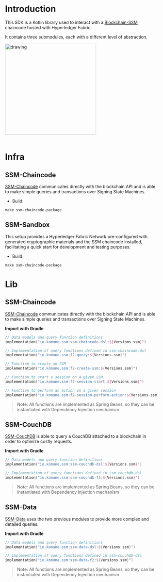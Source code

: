 # Introduction

This SDK is a Kotlin library used to interact with a [Blockchain-SSM](https://github.com/civis-blockchain/blockchain-ssm) chaincode hosted with Hyperledger Fabric.

It contains three submodules, each with a different level of abstraction.  

<img src="https://docs.smartb.city/s3/docs/ssm/diagrams/architecture.png" alt="drawing" width="300"/>
<br /><br />

# Infra

## SSM-Chaincode

[SSM-Chaincode](/docs/chaincode-dsl-signing-state-machine--page) communicates directly with the blockchain API and is able to make simple queries and transactions over Signing State Machines.

* Build
```
make ssm-chaincode-package
```

## SSM-Sandbox

This setup provides a Hyperledger Fabric Network pre-configured with generated cryptographic materials
and the SSM chaincode installed, facilitating a quick start for development and testing purposes.

* Build
```
make ssm-chaincode-package
```

# Lib 

## SSM-Chaincode
[SSM-Chaincode](/docs/chaincode-dsl-signing-state-machine--page) communicates directly with the blockchain API and is able to make simple queries and transactions over Signing State Machines.

**Import with Gradle**
```kotlin
// Data models and query function definitions
implementation("io.komune.ssm:ssm-chaincode-dsl:${Versions.ssm}")

// Implementation of query functions defined in ssm-chaincode-dsl
implementation("io.komune.ssm:f2-query:${Versions.ssm}")

// Function to create an SSM
implementation("io.komune.ssm:f2-create-ssm:${Versions.ssm}")

// Function to start a session on a given SSM
implementation("io.komune.ssm:f2-session-start:${Versions.ssm}")

// Function to perform an action on a given session
implementation("io.komune.ssm:f2-session-perform-action:${Versions.ssm}")
```
> Note: All functions are implemented as Spring Beans, so they can be instantiated with Dependency Injection mechanism

## SSM-CouchDB

[SSM-CouchDB](/docs/ssm-couchdb-general--page) is able to query a CouchDB attached to a blockchain in order to optimize costly requests.

**Import with Gradle**
```kotlin
// Data models and query function definitions
implementation("io.komune.ssm:ssm-couchdb-dsl:${Versions.ssm}")

// Implementation of query functions defined in ssm-couchdb-dsl
implementation("io.komune.ssm:ssm-couchdb-f2:${Versions.ssm}")
```
> Note: All functions are implemented as Spring Beans, so they can be instantiated with Dependency Injection mechanism

## SSM-Data

[SSM-Data](/docs/ssm-tx-general--page) uses the two previous modules to provide more complex and detailed queries.

**Import with Gradle**
```kotlin
// Data models and query function definitions
implementation("io.komune.ssm:ssm-data-dsl:${Versions.ssm}")

// Implementation of query functions defined in ssm-couchdb-dsl
implementation("io.komune.ssm:ssm-data-f2:${Versions.ssm}")
```
> Note: All functions are implemented as Spring Beans, so they can be instantiated with Dependency Injection mechanism
